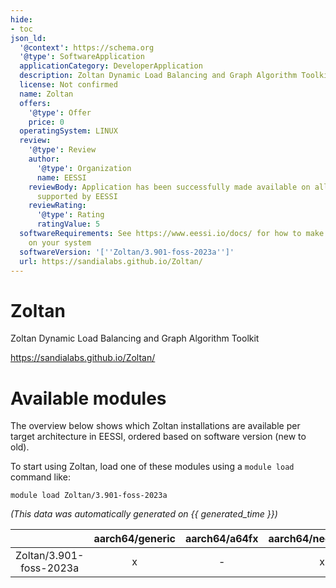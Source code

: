 ```yaml
---
hide:
- toc
json_ld:
  '@context': https://schema.org
  '@type': SoftwareApplication
  applicationCategory: DeveloperApplication
  description: Zoltan Dynamic Load Balancing and Graph Algorithm Toolkit
  license: Not confirmed
  name: Zoltan
  offers:
    '@type': Offer
    price: 0
  operatingSystem: LINUX
  review:
    '@type': Review
    author:
      '@type': Organization
      name: EESSI
    reviewBody: Application has been successfully made available on all architectures
      supported by EESSI
    reviewRating:
      '@type': Rating
      ratingValue: 5
  softwareRequirements: See https://www.eessi.io/docs/ for how to make EESSI available
    on your system
  softwareVersion: '[''Zoltan/3.901-foss-2023a'']'
  url: https://sandialabs.github.io/Zoltan/
---
```


Zoltan
======


Zoltan Dynamic Load Balancing and Graph Algorithm Toolkit

https://sandialabs.github.io/Zoltan/
# Available modules


The overview below shows which Zoltan installations are available per target architecture in EESSI, ordered based on software version (new to old).

To start using Zoltan, load one of these modules using a `module load` command like:

```shell
module load Zoltan/3.901-foss-2023a
```

*(This data was automatically generated on {{ generated_time }})*

| |aarch64/generic|aarch64/a64fx|aarch64/neoverse_n1|aarch64/neoverse_v1|aarch64/nvidia/grace|x86_64/generic|x86_64/amd/zen2|x86_64/amd/zen3|x86_64/amd/zen4|x86_64/intel/cascadelake|x86_64/intel/haswell|x86_64/intel/icelake|x86_64/intel/sapphirerapids|x86_64/intel/skylake_avx512|
| :---: | :---: | :---: | :---: | :---: | :---: | :---: | :---: | :---: | :---: | :---: | :---: | :---: | :---: | :---: |
|Zoltan/3.901-foss-2023a|x|-|x|x|x|x|x|x|x|x|x|x|x|x|

